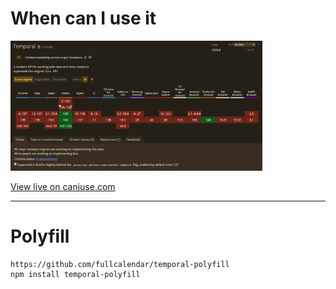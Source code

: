 # When can I use it

<img src="./assets/can-i-use.png" alt="Temporal API support on caniuse.com" style="max-width: 80%; height: auto;">

[View live on caniuse.com](https://caniuse.com/mdn-javascript_builtins_temporal)

---

# Polyfill

```
https://github.com/fullcalendar/temporal-polyfill
npm install temporal-polyfill
```
